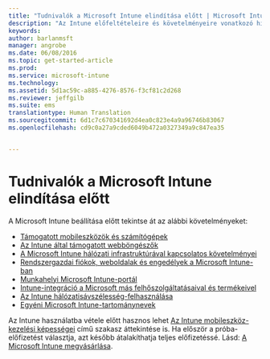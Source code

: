```yaml
---
title: "Tudnivalók a Microsoft Intune elindítása előtt | Microsoft Intune"
description: "Az Intune előfeltételeire és követelményeire vonatkozó hivatkozásokat tartalmazó oldal"
keywords: 
author: barlanmsft
manager: angrobe
ms.date: 06/08/2016
ms.topic: get-started-article
ms.prod: 
ms.service: microsoft-intune
ms.technology: 
ms.assetid: 5d1ac59c-a885-4276-8576-f3cf81c2d268
ms.reviewer: jeffgilb
ms.suite: ems
translationtype: Human Translation
ms.sourcegitcommit: 6d1c7c670341692d4ea0c823e4a9a96746b83067
ms.openlocfilehash: cd9c0a27a9cded6049b472a0327349a9c847ea35


---
```


# Tudnivalók a Microsoft Intune elindítása előtt

A Microsoft Intune beállítása előtt tekintse át az alábbi követelményeket:

- [Támogatott mobileszközök és számítógépek](supported-mobile-devices-and-computers.md)
- [Az Intune által támogatott webböngészők](supported-web-browsers.md)
- [A Microsoft Intune hálózati infrastruktúrával kapcsolatos követelményei](network-infrastructure-requirements-for-microsoft-intune.md)
- [Rendszergazdai fiókok, weboldalak és engedélyek a Microsoft Intune-ban](administrative-accounts-websites-perms.md)
- [Munkahelyi Microsoft Intune-portál](microsoft-intune-company-portal.md)
- [Intune-integráció a Microsoft más felhőszolgáltatásaival és termékeivel](integration-with-cloud-services.md)
- [Az Intune hálózatisávszélesség-felhasználása](network-bandwidth-use.md)
- [Egyéni Microsoft Intune-tartománynevek](domain-names-for-microsoft-intune.md)


Az Intune használatba vétele előtt hasznos lehet [Az Intune mobileszköz-kezelési képességei](/intune/get-started/mobile-device-management-capabilities-in-microsoft-intune) című szakasz áttekintése is. Ha először a próba-előfizetést választja, azt később átalakíthatja teljes előfizetéssé. Lásd: [A Microsoft Intune megvásárlása](http://www.microsoft.com/en-us/server-cloud/products/microsoft-intune/Purchasing.aspx).



<!--HONumber=Aug16_HO4-->


